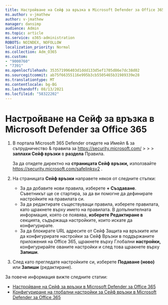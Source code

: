 ```yaml
---
title: Настройване на Сейф за връзка в Microsoft Defender за Office 365
ms.author: v-jmathew
author: v-jmathew
manager: dansimp
audience: Admin
ms.topic: article
ms.service: o365-administration
ROBOTS: NOINDEX, NOFOLLOW
localization_priority: Normal
ms.collection: Adm_O365
ms.custom:
- "9000760"
- "7391"
ms.openlocfilehash: 353571996403d1ddd133d5ef1705d86e7dc38d02
ms.sourcegitcommit: ab75f66355116e995b3cb5505465b31989339e28
ms.translationtype: MT
ms.contentlocale: bg-BG
ms.lasthandoff: 08/13/2021
ms.locfileid: "58322202"
---
```

# <a name="set-up-safe-link-policies-in-microsoft-defender-for-office-365"></a>Настройване на Сейф за връзка в Microsoft Defender за Office 365

1. В портала Microsoft 365 Defender отидете на Имейл & за сътрудничество & правила за <https://security.microsoft.com/>  \>  \>  \> **заплахи Сейф връзки** в **раздела** Правила.

   За да отидете директно на **страницата Сейф връзки,** използвайте <https://security.microsoft.com/safelinksv2> .

2. На страницата **Сейф връзки** направете някоя от следните стъпки:
   - За да добавите нови правила, изберете **+ Създаване**. Съветникът ще се стартира, за да ви помогне да дефинирате настройките на правилата си.
   - За да редактирате съществуващи правила, изберете правилата, като щракнете върху името на правилата. В допълнителната информация, която се появява, **изберете Редактиране в** секцията, съдържаща настройките, които искате да конфигурирате.
   - За да блокирате URL адресите от Сейф Защита на връзките или да конфигурирате настройки за Сейф Връзки в поддържаните приложения на Office 365, щракнете върху Глобални **настройки,** конфигурирайте ованите настройки и след това щракнете върху **Запиши**.

3. След като прегледате настройките си, изберете **Подаване (ново)** или **Запиши** (редактиране).

За повече информация вижте следните статии:

- [Настройване на Сейф за връзки в Microsoft Defender за Office 365](https://docs.microsoft.com/microsoft-365/security/office-365-security/set-up-safe-links-policies)
- [Конфигуриране на глобални настройки за Сейф връзки в Microsoft Defender за Office 365](https://docs.microsoft.com/microsoft-365/security/office-365-security/configure-global-settings-for-safe-links)
